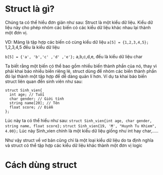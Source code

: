 # Struct là gì?
Chúng ta có thể hiểu đơn giản như sau: Struct là một kiểu dữ liệu. Kiểu dữ liệu này cho phép nhóm các biến có các kiểu dữ liệu khác nhau lại thành một đơn vị.

VD: Mảng là tập hợp các biến có cùng kiểu dữ liệu
`a[5] = {1,2,3,4,5};` 1,2,3,4,5 đều là kiểu dữ liệu 

`b[5] = {'a', 'b','c' ,'d' ,'e'};` a,b,c,d,e, đều là kiểu dữ liệu char

Ta biết rằng một biến có thể bao gồm nhiều biến thành phần của nó, thay vì phải khai báo nhiều biến riêng lẻ, struct dùng để nhóm các biến thành phần đó lại thành một tập hợp để dễ dàng quản lí hơn. Ví dụ ta khai báo biến struct liên quan đến sinh viên như sau:
```
struct Sinh_vien{
  int age; // Tuổi 
  char gender; // Giới tính
  string name[20]; // Tên
  float score; // Điểm
};
```
Lúc này ta có thể hiểu như sau: `struct Sinh_vien{int age, char gender, string name, float score};` `struct Sinh_vien{19, 'M', "Huynh Tu Khiem", 4.00};` Lúc này Sinh_vien chính là một kiểu dữ liệu giống như int hay char,.....

Như vậy struct về vơ bản cũng chỉ là một loại kiểu dữ liệu do ta định nghĩa và struct có thể tập hợp các kiểu dữ liệu khác thành một đơn vị logic


# Cách dùng struct

